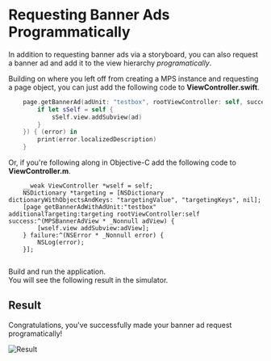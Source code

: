 # Requesting Banner Ads Programmatically

In addition to requesting banner ads via a storyboard, you can also request a banner ad and add it to the view hierarchy *programatically*.  

Building on where you left off from creating a MPS instance and requesting a page object, you can just add the following code to **ViewController.swift**.

```swift
    page.getBannerAd(adUnit: "testbox", rootViewController: self, success: { [weak self] (ad) in
        if let sSelf = self {
            sSelf.view.addSubview(ad)
        }
    }) { (error) in
        print(error.localizedDescription)
    }

```

Or, if you're following along in Objective-C add the following code to **ViewController.m**.

```objc
    __weak ViewController *wself = self;
    NSDictionary *targeting = [NSDictionary dictionaryWithObjectsAndKeys: "targetingValue", "targetingKeys", nil];
    [page getBannerAdWithAdUnit:"testbox" additionalTargeting:targeting rootViewController:self success:^(MPSBannerAdView * _Nonnull adView) {
        [wself.view addSubview:adView];
    } failure:^(NSError * _Nonnull error) {
        NSLog(error);
    }];
    
```

Build and run the application.  
You will see the following result in the simulator. 

## Result
Congratulations, you've successfully made your banner ad request programatically! 

![Result](/pics/gsg_banner_result.png)
